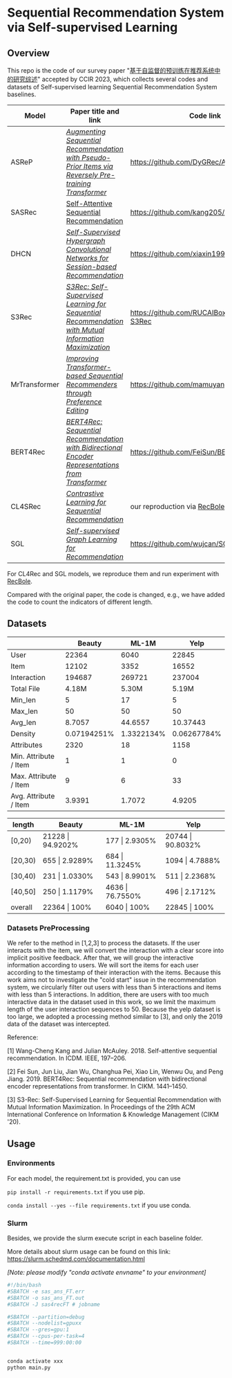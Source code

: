 # Sequential Recommendation System via Self-supervised Learning

## Overview
This repo is the code of our survey paper "[基于自监督的预训练在推荐系统中的研究综述](https://github.com/nancheng58/Self-supervised-learning-for-Sequential-Recommender-Systems/blob/main/%E5%9F%BA%E4%BA%8E%E8%87%AA%E7%9B%91%E7%9D%A3%E7%9A%84%E9%A2%84%E8%AE%AD%E7%BB%83%E5%9C%A8%E6%8E%A8%E8%8D%90%E7%B3%BB%E7%BB%9F%E4%B8%AD%E7%9A%84%E7%A0%94%E7%A9%B6%E7%BB%BC%E8%BF%B0.pdf)" accepted by CCIR 2023, which collects several codes and datasets of Self-supervised learning Sequential Recommendation System baselines.

| **Model**     | Paper title and link                                         | Code link                                                    | **Topic**      | From      |
| ------------- | ------------------------------------------------------------ | ------------------------------------------------------------ | -------------- | --------- |
| ASReP         | *[Augmenting Sequential Recommendation with Pseudo-Prior Items via Reversely Pre-training Transformer](https://arxiv.org/abs/2105.00522)* | https://github.com/DyGRec/ASReP                              | Sequential Recommendation | SIGIR2021 |
| SASRec        | [Self-Attentive Sequential Recommendation](https://cseweb.ucsd.edu/~jmcauley/pdfs/icdm18.pdf) | https://github.com/kang205/SASRec                            | Sequential Recommendation | ICDM2018  |
| DHCN          | *[Self-Supervised Hypergraph Convolutional Networks for Session-based Recommendation](https://arxiv.org/abs/2012.06852)* | https://github.com/xiaxin1998/DHCN                           | Session Recommendation    | AAAI2021  |
| S3Rec         | *[S3Rec: Self-Supervised Learning for Sequential Recommendation with Mutual Information Maximization](https://arxiv.org/abs/2008.07873)* | https://github.com/RUCAIBox/CIKM2020-S3Rec                   | Sequential Recommendation | CIKM2020  |
| MrTransformer | *[Improving Transformer-based Sequential Recommenders through Preference Editing](https://arxiv.org/abs/2106.12120)* | https://github.com/mamuyang/MrTransformer                    | Sequential Recommendation | TOIS2022     |
| BERT4Rec      | *[BERT4Rec: Sequential Recommendation with Bidirectional Encoder Representations from Transformer](https://arxiv.org/abs/1904.06690)* | https://github.com/FeiSun/BERT4Rec                           | Sequential Recommendation | CIKM2019  |
| CL4SRec       | *[Contrastive Learning for Sequential Recommendation](https://arxiv.org/abs/2010.14395)* | our reproduction via [RecBole](https://github.com/RUCAIBox/RecBole) and [DuoRec](https://github.com/RuihongQiu/DuoRec)| Sequential Recommendation | ICDE2022     |
| SGL           | *[Self-supervised Graph Learning for Recommendation](https://arxiv.org/abs/2010.10783)* | https://github.com/wujcan/SGL                                | Session Recommendation    | SIGIR2021 |

For CL4Rec and SGL models, we reproduce them and run experiment with [RecBole](https://github.com/RUCAIBox/RecBole).

Compared with the original paper, the code is changed, e.g., we have added the code to count the indicators of different length.

## Datasets


|                       | Beauty      | ML-1M      | Yelp        |
| --------------------- | ----------- | ---------- | ----------- |
| User                  | 22364       | 6040       | 22845       |
| Item                  | 12102       | 3352       | 16552       |
| Interaction           | 194687      | 269721     | 237004      |
| Total File            | 4.18M       | 5.30M      | 5.19M       |
| Min_len               | 5           | 17         | 5           |
| Max_len               | 50          | 50         | 50          |
| Avg_len               | 8.7057      | 44.6557    | 10.37443    |
| Density               | 0.07194251% | 1.3322134% | 0.06267784% |
| Attributes            | 2320        | 18         | 1158        |
| Min. Attribute / Item | 1           | 1          | 0           |
| Max. Attribute / Item | 9           | 6          | 33          |
| Avg. Attribute / Item | 3.9391      | 1.7072     | 4.9205      |

| length  | Beauty            | ML-1M            | Yelp              |
| ------- | ----------------- | ---------------- | ----------------- |
| [0,20)  | 21228 \| 94.9202% | 177 \| 2.9305%   | 20744 \| 90.8032% |
| [20,30) | 655 \| 2.9289%    | 684 \| 11.3245%  | 1094 \| 4.7888%   |
| [30,40) | 231 \| 1.0330%    | 543 \| 8.9901%   | 511 \| 2.2368%    |
| [40,50] | 250 \| 1.1179%    | 4636 \| 76.7550% | 496 \| 2.1712%    |
| overall | 22364 \| 100%     | 6040 \| 100%     | 22845 \| 100%     |

### Datasets PreProcessing
We refer to the method in [1,2,3] to process the datasets. If the user interacts with the item, we will convert the interaction with a clear score into implicit positive feedback. After that, we will group the interactive information according to users. We will sort the items for each user according to the timestamp of their interaction with the items. Because this work aims not to investigate the "cold start" issue in the recommendation system, we circularly filter out users with less than 5 interactions and items with less than 5 interactions. In addition, there are users with too much interactive data in the dataset used in this work, so we limit the maximum length of the user interaction sequences to 50. Because the yelp dataset is too large, we adopted a processing method similar to [3], and only the 2019 data of the dataset was intercepted. 


Reference:

[1] Wang-Cheng Kang and Julian McAuley. 2018. Self-attentive sequential recommendation. In ICDM. IEEE, 197–206.

[2] Fei Sun, Jun Liu, Jian Wu, Changhua Pei, Xiao Lin, Wenwu Ou, and Peng Jiang. 2019. BERT4Rec: Sequential recommendation with bidirectional encoder representations from transformer. In CIKM. 1441–1450.

[3] S3-Rec: Self-Supervised Learning for Sequential Recommendation with Mutual Information Maximization. In Proceedings of the 29th ACM International Conference on Information & Knowledge Management (CIKM '20).
## Usage

### Environments

For each model, the requirement.txt is provided, you can use

`pip install -r requirements.txt`  if you use pip.

`conda install --yes --file requirements.txt`  if you use conda.

### Slurm

Besides, we provide the slurm execute script in each baseline folder.

More details about slurm usage can be found on this link: https://slurm.schedmd.com/documentation.html

*[Note: please modify  "conda activate envname" to your environment]*

```bash
#!/bin/bash
#SBATCH -e sas_ans_FT.err
#SBATCH -o sas_ans_FT.out
#SBATCH -J sas4recFT # jobname

#SBATCH --partition=debug 
#SBATCH --nodelist=gpuxx
#SBATCH --gres=gpu:1
#SBATCH --cpus-per-task=4
#SBATCH --time=999:00:00


conda activate xxx
python main.py 

```

